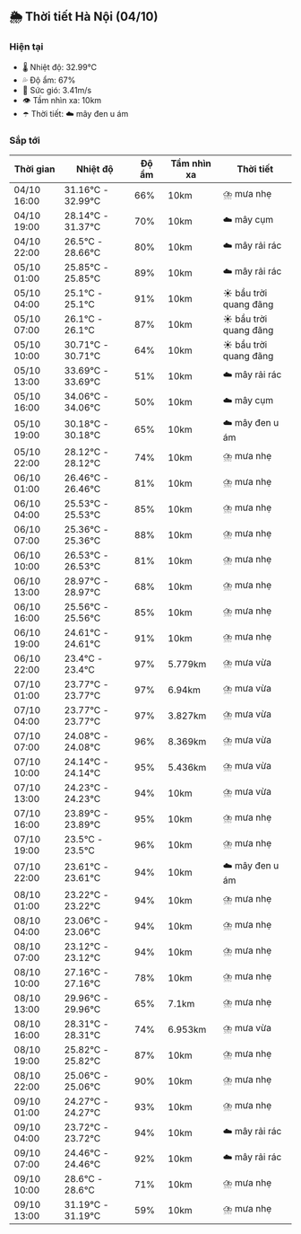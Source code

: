 ## 🌦️ Thời tiết Hà Nội (04/10)

### Hiện tại

- 🌡️ Nhiệt độ: 32.99℃
- 💦 Độ ẩm: 67%
- 💨 Sức gió: 3.41m/s
- 👁️ Tầm nhìn xa: 10km
- ☂️ Thời tiết: ☁️ mây đen u ám

### Sắp tới

| Thời gian | Nhiệt độ | Độ ẩm | Tầm nhìn xa | Thời tiết |
| --- | --- | --- | --- | --- |
| 04/10 16:00 | 31.16℃ - 32.99℃ | 66% | 10km | ⛈️ mưa nhẹ |
| 04/10 19:00 | 28.14℃ - 31.37℃ | 70% | 10km | ☁️ mây cụm |
| 04/10 22:00 | 26.5℃ - 28.66℃ | 80% | 10km | ☁️ mây rải rác |
| 05/10 01:00 | 25.85℃ - 25.85℃ | 89% | 10km | ☁️ mây rải rác |
| 05/10 04:00 | 25.1℃ - 25.1℃ | 91% | 10km | ☀️ bầu trời quang đãng |
| 05/10 07:00 | 26.1℃ - 26.1℃ | 87% | 10km | ☀️ bầu trời quang đãng |
| 05/10 10:00 | 30.71℃ - 30.71℃ | 64% | 10km | ☀️ bầu trời quang đãng |
| 05/10 13:00 | 33.69℃ - 33.69℃ | 51% | 10km | ☁️ mây rải rác |
| 05/10 16:00 | 34.06℃ - 34.06℃ | 50% | 10km | ☁️ mây cụm |
| 05/10 19:00 | 30.18℃ - 30.18℃ | 65% | 10km | ☁️ mây đen u ám |
| 05/10 22:00 | 28.12℃ - 28.12℃ | 74% | 10km | ⛈️ mưa nhẹ |
| 06/10 01:00 | 26.46℃ - 26.46℃ | 81% | 10km | ⛈️ mưa nhẹ |
| 06/10 04:00 | 25.53℃ - 25.53℃ | 85% | 10km | ⛈️ mưa nhẹ |
| 06/10 07:00 | 25.36℃ - 25.36℃ | 88% | 10km | ⛈️ mưa nhẹ |
| 06/10 10:00 | 26.53℃ - 26.53℃ | 81% | 10km | ⛈️ mưa nhẹ |
| 06/10 13:00 | 28.97℃ - 28.97℃ | 68% | 10km | ⛈️ mưa nhẹ |
| 06/10 16:00 | 25.56℃ - 25.56℃ | 85% | 10km | ⛈️ mưa nhẹ |
| 06/10 19:00 | 24.61℃ - 24.61℃ | 91% | 10km | ⛈️ mưa nhẹ |
| 06/10 22:00 | 23.4℃ - 23.4℃ | 97% | 5.779km | ⛈️ mưa vừa |
| 07/10 01:00 | 23.77℃ - 23.77℃ | 97% | 6.94km | ⛈️ mưa vừa |
| 07/10 04:00 | 23.77℃ - 23.77℃ | 97% | 3.827km | ⛈️ mưa vừa |
| 07/10 07:00 | 24.08℃ - 24.08℃ | 96% | 8.369km | ⛈️ mưa vừa |
| 07/10 10:00 | 24.14℃ - 24.14℃ | 95% | 5.436km | ⛈️ mưa vừa |
| 07/10 13:00 | 24.23℃ - 24.23℃ | 94% | 10km | ⛈️ mưa vừa |
| 07/10 16:00 | 23.89℃ - 23.89℃ | 95% | 10km | ⛈️ mưa nhẹ |
| 07/10 19:00 | 23.5℃ - 23.5℃ | 96% | 10km | ⛈️ mưa nhẹ |
| 07/10 22:00 | 23.61℃ - 23.61℃ | 94% | 10km | ☁️ mây đen u ám |
| 08/10 01:00 | 23.22℃ - 23.22℃ | 94% | 10km | ⛈️ mưa nhẹ |
| 08/10 04:00 | 23.06℃ - 23.06℃ | 94% | 10km | ⛈️ mưa nhẹ |
| 08/10 07:00 | 23.12℃ - 23.12℃ | 94% | 10km | ⛈️ mưa nhẹ |
| 08/10 10:00 | 27.16℃ - 27.16℃ | 78% | 10km | ⛈️ mưa nhẹ |
| 08/10 13:00 | 29.96℃ - 29.96℃ | 65% | 7.1km | ⛈️ mưa nhẹ |
| 08/10 16:00 | 28.31℃ - 28.31℃ | 74% | 6.953km | ⛈️ mưa vừa |
| 08/10 19:00 | 25.82℃ - 25.82℃ | 87% | 10km | ⛈️ mưa nhẹ |
| 08/10 22:00 | 25.06℃ - 25.06℃ | 90% | 10km | ⛈️ mưa nhẹ |
| 09/10 01:00 | 24.27℃ - 24.27℃ | 93% | 10km | ⛈️ mưa nhẹ |
| 09/10 04:00 | 23.72℃ - 23.72℃ | 94% | 10km | ☁️ mây rải rác |
| 09/10 07:00 | 24.46℃ - 24.46℃ | 92% | 10km | ☁️ mây rải rác |
| 09/10 10:00 | 28.6℃ - 28.6℃ | 71% | 10km | ⛈️ mưa nhẹ |
| 09/10 13:00 | 31.19℃ - 31.19℃ | 59% | 10km | ⛈️ mưa nhẹ |
